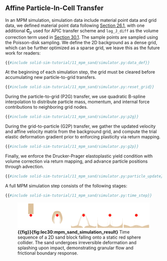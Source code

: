 ## Affine Particle-In-Cell Transfer

In an MPM simulation, simulation data include material point data and grid data, we defined material point data following [Section 26.1](./lec26.1-material_particles.md), with one additional $\mathbf{C}_p$ used for APIC transfer scheme and `log_J_diff` as the volume correction term used in [Section 30.1](./lec30.1-drucker_prager.md). The sample points are sampled using the Poisson-disk sampling. We define the 2D background as a dense grid, which can be further optimized as a sparse grid, we leave this as the  future work for readers:

```python
{{#include solid-sim-tutorial/11_mpm_sand/simulator.py:data_def}}
```

At the beginning of each simulation step, the grid must be cleared before accumulating new particle-to-grid transfers.

```python
{{#include solid-sim-tutorial/11_mpm_sand/simulator.py:reset_grid}}
```

During the particle-to-grid (P2G) transfer, we use quadratic B-spline interpolation to distribute particle mass, momentum, and internal force contributions to neighboring grid nodes.

```python
{{#include solid-sim-tutorial/11_mpm_sand/simulator.py:p2g}}
```

During the grid-to-particle (G2P) transfer, we gather the updated velocity and affine velocity matrix from the background grid, and compute the trial elastic deformation gradient prior to enforcing plasticity via return mapping.

```python
{{#include solid-sim-tutorial/11_mpm_sand/simulator.py:g2p}}
```

Finally, we enforce the Drucker-Prager elastoplastic yield condition with volume correction via return mapping, and advance particle positions through advection.

```python
{{#include solid-sim-tutorial/11_mpm_sand/simulator.py:particle_update}}
```

A full MPM simulation step consists of the following stages:

```python
{{#include solid-sim-tutorial/11_mpm_sand/simulator.py:time_step}}
```

<figure>
    <center>
    <img src="img/lec30/mpm_sand_simulation_result.png">
    </center>
    <figcaption><b>{{fig}}{fig:lec30:mpm_sand_simulation_result}</b> Time sequence of a 2D sand block falling onto a static red sphere collider. The sand undergoes irreversible deformation and splashing upon impact, demonstrating granular flow and frictional boundary response. </figcaption>
</figure>